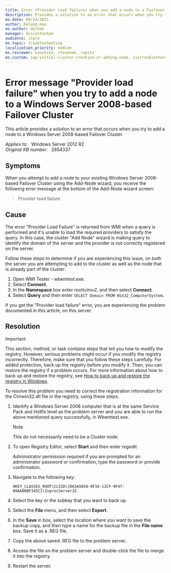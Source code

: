 ```yaml
---
title: Error (Provider load failure) when you add a node to a Failover Cluster
description: Provides a solution to an error that occurs when you try to add a node to a Windows Server 2008-based Failover Cluster.
ms.date: 09/24/2021
author: Deland-Han
ms.author: delhan
manager: dcscontentpm
audience: itpro
ms.topic: troubleshooting
localization_priority: medium
ms.reviewer: kaushika, stevenek, rspitz
ms.custom: sap:initial-cluster-creation-or-adding-node, csstroubleshoot
---
```

# Error message "Provider load failure" when you try to add a node to a Windows Server 2008-based Failover Cluster

This article provides a solution to an error that occurs when you try to add a node to a Windows Server 2008-based Failover Cluster.

_Applies to:_ &nbsp; Windows Server 2012 R2  
_Original KB number:_ &nbsp; 2854337

## Symptoms

When you attempt to add a node to your existing Windows Server 2008-based Failover Cluster using the Add-Node wizard, you receive the following error message at the bottom of the Add-Node wizard screen:

> Provider load failure

## Cause

The error "Provider Load Failure" is returned from WMI when a query is performed and it's unable to load the required providers to satisfy the query. In this case, the cluster "Add Node" wizard is making query to identify the domain of the server and the provider is not correctly registered on the server.

Follow these steps to determine if you are experiencing this issue, on both the server you are attempting to add to the cluster as well as the node that is already part of the cluster:

1. Open WMI Tester - wbemtest.exe.
2. Select **Connect**.
3. In the **Namespace** box enter *root\\cimv2*, and then select **Connect**.
4. Select **Query** and then enter `SELECT Domain FROM Win32_ComputerSystem`.

If you get the "Provider load failure" error, you are experiencing the problem documented in this article, on this server.

## Resolution

> [!IMPORTANT]
> This section, method, or task contains steps that tell you how to modify the registry. However, serious problems might occur if you modify the registry incorrectly. Therefore, make sure that you follow these steps carefully. For added protection, back up the registry before you modify it. Then, you can restore the registry if a problem occurs. For more information about how to back up and restore the registry, see [How to back up and restore the registry in Windows](https://support.microsoft.com/help/322756).

To resolve this problem you need to correct the registration information for the Cimwin32.dll file in the registry, using these steps:

1. Identify a Windows Server 2008 computer that is at the same Service Pack and Hotfix level as the problem server and you are able to run the above mentioned query successfully, in Wbemtest.exe.

    > [!NOTE]
    > This do not necessarily need to be a Cluster node.

2. To open Registry Editor, select **Start** and then enter *regedit*.‌

    Administrator permission required if you are prompted for an administrator password or confirmation, type the password or provide confirmation.
3. Navigate to the following key:

    `HKEY_CLASSES_ROOT\CLSID\{D63A5850-8F16-11CF-9F47-00AA00BF345C}\InprocServer32`
4. Select the key or the subkey that you want to back up.
5. Select the **File** menu, and then select **Export**.
6. In the **Save** in box, select the location where you want to save the backup copy, and then type a name for the backup file in the **File name** box. Save it as a .REG file.
7. Copy the above saved .REG file to the problem server.
8. Access the file on the problem server and double-click the file to merge it into the registry.
9. Restart the server.
